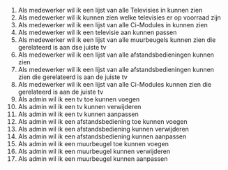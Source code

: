 1. Als medewerker wil ik een lijst van alle Televisies in kunnen zien
2. Als medewerker wil ik kunnen zien welke televisies er op voorraad zijn
3. Als medewerker wil ik een lijst van alle Ci-Modules in kunnen zien
4. Als medewerker wil ik een televisie aan kunnen passen
5. Als medewerker wil ik een lijst van alle muurbeugels kunnen zien die gerelateerd is aan dse juiste tv
6. Als medewerker wil ik een lijst van alle afstandsbedieningen kunnen zien
7. Als medewerker wil ik een lijst van alle afstandsbedieningen kunnen zien die gerelateerd is aan de juiste tv
8. Als medewerker wil ik een lijst van alle Ci-Modules kunnen zien die gerelateerd is aan de juiste tv
9. Als admin wil ik een tv toe kunnen voegen
10. Als admin wil ik een tv kunnen verwijderen
11. Als admin wil ik een tv kunnen aanpassen
12. Als admin wil ik een afstandsbediening toe kunnen voegen
13. Als admin wil ik een afstandsbediening kunnen verwijderen
14. Als admin wil ik een afstandsbediening kunnen aanpassen
15. Als admin wil ik een muurbeugel toe kunnen voegen
16. Als admin wil ik een muurbeugel kunnen verwijderen
17. Als admin wil ik een muurbeugel kunnen aanpassen
